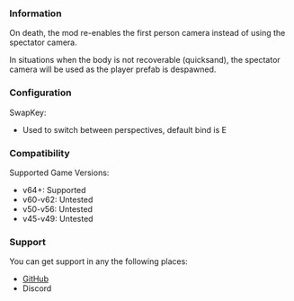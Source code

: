### Information
On death, the mod re-enables the first person camera instead of using the spectator camera.

In situations when the body is not recoverable (quicksand), the spectator camera will be used as the player prefab is despawned.

### Configuration
SwapKey:
- Used to switch between perspectives, default bind is E

### Compatibility
Supported Game Versions:
 - v64+: Supported
 - v60-v62: Untested
 - v50-v56: Untested
 - v45-v49: Untested

### Support
You can get support in any the following places:
- [GitHub](https://github.com/notrogan/FirstPersonDeath)
- Discord
